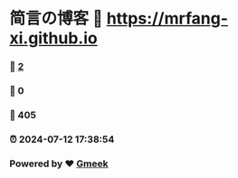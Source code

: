 # 简言の博客 :link: https://mrfang-xi.github.io 
### :page_facing_up: [2](https://mrfang-xi.github.io/tag.html) 
### :speech_balloon: 0 
### :hibiscus: 405 
### :alarm_clock: 2024-07-12 17:38:54 
### Powered by :heart: [Gmeek](https://github.com/Meekdai/Gmeek)
